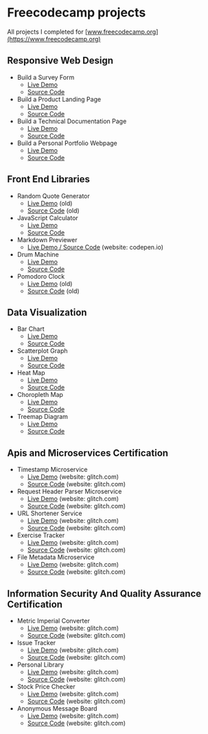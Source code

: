 # Freecodecamp projects
All projects I completed for [www.freecodecamp.org](https://www.freecodecamp.org)

## Responsive Web Design
* Build a Survey Form 
  * [Live Demo](http://jm18457.com/freecodecamp-projects/responsive-web-design/build-a-survey-form/index.html)
  * [Source Code](https://github.com/jm18457/freecodecamp-projects/tree/master/responsive-web-design/build-a-survey-form)
* Build a Product Landing Page
  * [Live Demo](http://jm18457.com/freecodecamp-projects/responsive-web-design/product-landing-page/index.html)
  * [Source Code](https://github.com/jm18457/freecodecamp-projects/tree/master/responsive-web-design/product-landing-page)
* Build a Technical Documentation Page
  * [Live Demo](http://jm18457.com/freecodecamp-projects/responsive-web-design/technical-documentation-page/index.html)
  * [Source Code](https://github.com/jm18457/freecodecamp-projects/tree/master/responsive-web-design/technical-documentation-page)
* Build a Personal Portfolio Webpage
  * [Live Demo](http://jm18457.com/freecodecamp-projects/responsive-web-design/personal-portfolio-webpage/index.html)
  * [Source Code](https://github.com/jm18457/freecodecamp-projects/tree/master/responsive-web-design/personal-portfolio-webpage)

## Front End Libraries
* Random Quote Generator 
  * [Live Demo](http://jm18457.com/freecodecamp-projects/front-end-libraries/random-quote-generator/index.html) (old)
  * [Source Code](https://github.com/jm18457/freecodecamp-projects/tree/master/front-end-libraries/random-quote-generator) (old)
* JavaScript Calculator 
  * [Live Demo](http://jm18457.com/freecodecamp-projects/front-end-libraries/javascript-calculator/build/index.html)
  * [Source Code](https://github.com/jm18457/freecodecamp-projects/tree/master/front-end-libraries/javascript-calculator)
* Markdown Previewer 
  * [Live Demo / Source Code](https://codepen.io/jm18457/pen/QxQwNp) (website: codepen.io)
* Drum Machine 
  * [Live Demo](http://jm18457.com/freecodecamp-projects/front-end-libraries/drum-machine/index.html)
  * [Source Code](https://github.com/jm18457/freecodecamp-projects/tree/master/front-end-libraries/drum-machine)
* Pomodoro Clock 
  * [Live Demo](http://jm18457.com/freecodecamp-projects/front-end-libraries/pomodoro-clock/build/index.html) (old)
  * [Source Code](https://github.com/jm18457/freecodecamp-projects/tree/master/front-end-libraries/pomodoro-clock) (old)


## Data Visualization
* Bar Chart 
  * [Live Demo](http://jm18457.com/freecodecamp-projects/data-visualization/bar-chart/index.html) 
  * [Source Code](https://github.com/jm18457/freecodecamp-projects/tree/master/data-visualization/bar-chart) 
* Scatterplot Graph 
  * [Live Demo](http://jm18457.com/freecodecamp-projects/data-visualization/scatterplot-graph/index.html) 
  * [Source Code](https://github.com/jm18457/freecodecamp-projects/tree/master/data-visualization/scatterplot-graph) 
* Heat Map 
  * [Live Demo](http://jm18457.com/freecodecamp-projects/data-visualization/heat-map/index.html) 
  * [Source Code](https://github.com/jm18457/freecodecamp-projects/tree/master/data-visualization/heat-map) 
* Choropleth Map 
  * [Live Demo](http://jm18457.com/freecodecamp-projects/data-visualization/choropleth-map/index.html) 
  * [Source Code](https://github.com/jm18457/freecodecamp-projects/tree/master/data-visualization/choropleth-map) 
* Treemap Diagram 
  * [Live Demo](http://jm18457.com/freecodecamp-projects/data-visualization/treemap-diagram/index.html) 
  * [Source Code](https://github.com/jm18457/freecodecamp-projects/tree/master/data-visualization/treemap-diagram) 

## Apis and Microservices Certification
* Timestamp Microservice
  * [Live Demo](https://1fcc-timestamp-microservice.glitch.me) (website: glitch.com)
  * [Source Code](https://glitch.com/edit/#!/1fcc-timestamp-microservice) (website: glitch.com)
* Request Header Parser Microservice
  * [Live Demo](https://2fcc-request-header-parser-microservice.glitch.me) (website: glitch.com)
  * [Source Code](https://glitch.com/edit/#!/2fcc-request-header-parser-microservice) (website: glitch.com)
* URL Shortener Service
  * [Live Demo](https://3fcc-url-shortener-microservice.glitch.me) (website: glitch.com)
  * [Source Code](https://glitch.com/edit/#!/3fcc-url-shortener-microservice) (website: glitch.com)
* Exercise Tracker
  * [Live Demo](https://4fcc-exercise-tracker.glitch.me) (website: glitch.com)
  * [Source Code](https://glitch.com/edit/#!/4fcc-exercise-tracker) (website: glitch.com)
* File Metadata Microservice
  * [Live Demo](https://5fcc-file-metadata-microservice.glitch.me) (website: glitch.com)
  * [Source Code](https://glitch.com/edit/#!/5fcc-file-metadata-microservice) (website: glitch.com)

## Information Security And Quality Assurance Certification
* Metric Imperial Converter
  * [Live Demo](https://6fcc-metric-imperial-convertor.glitch.me) (website: glitch.com)
  * [Source Code](https://glitch.com/edit/#!/6fcc-metric-imperial-convertor) (website: glitch.com)
* Issue Tracker
  * [Live Demo](https://7fcc-issue-tracker.glitch.me) (website: glitch.com)
  * [Source Code](https://glitch.com/edit/#!/7fcc-issue-tracker) (website: glitch.com)
* Personal Library
  * [Live Demo](https://8fcc-personal-library.glitch.me) (website: glitch.com)
  * [Source Code](https://glitch.com/edit/#!/8fcc-personal-library) (website: glitch.com)
* Stock Price Checker
  * [Live Demo](https://9fcc-stock-price-checker.glitch.me) (website: glitch.com)
  * [Source Code](https://glitch.com/edit/#!/9fcc-stock-price-checker) (website: glitch.com)
* Anonymous Message Board
  * [Live Demo](https://10fcc-anonymous-message-board.glitch.me (website: glitch.com)) (website: glitch.com)
  * [Source Code](https://glitch.com/edit/#!/10fcc-anonymous-message-board) (website: glitch.com)